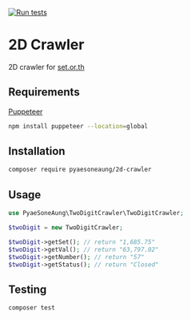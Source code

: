 [![Run tests](https://github.com/PyaeSoneAungRgn/2d-crawler/actions/workflows/run-tests.yml/badge.svg?branch=main)](https://github.com/PyaeSoneAungRgn/2d-crawler/actions/workflows/run-tests.yml)

# 2D Crawler

2D crawler for [set.or.th](https://www.set.or.th/th/market/product/stock/overview)

## Requirements

[Puppeteer](https://github.com/puppeteer/puppeteer)

```bash
npm install puppeteer --location=global
```

## Installation

```bash
composer require pyaesoneaung/2d-crawler
```

## Usage

```php
use PyaeSoneAung\TwoDigitCrawler\TwoDigitCrawler;

$twoDigit = new TwoDigitCrawler;

$twoDigit->getSet(); // return "1,685.75"
$twoDigit->getVal(); // return "63,797.02"
$twoDigit->getNumber(); // return "57"
$twoDigit->getStatus(); // return "Closed"
```

## Testing

```bash
composer test
```
